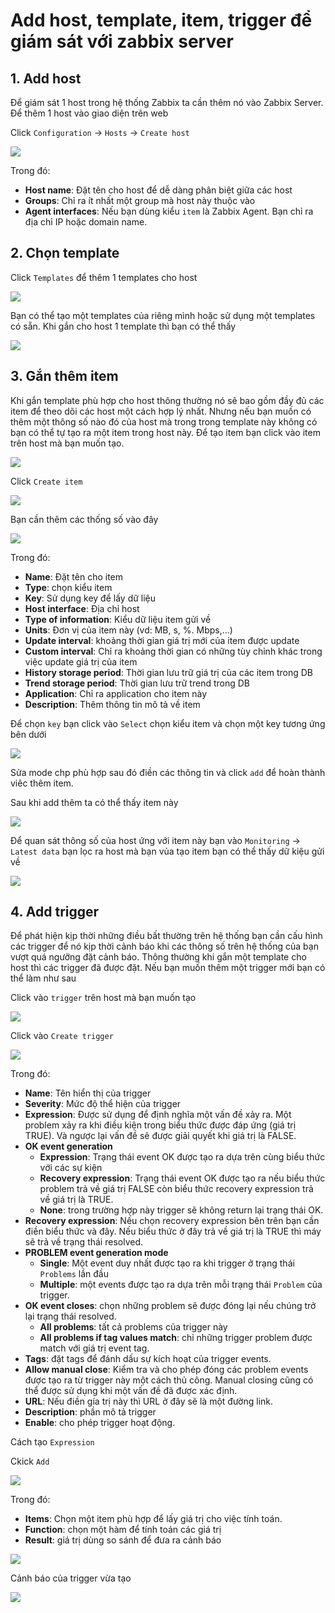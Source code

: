 # Add host, template, item, trigger để giám sát với zabbix server

## 1. Add host
Để giám sát 1 host trong hệ thống Zabbix ta cần thêm nó vào Zabbix Server. Để thêm 1 host vào giao diện trên web

Click `Configuration` -> `Hosts` -> `Create host`

<img src=https://i.imgur.com/Uu01nQX.png>

Trong đó: 
 * **Host name**: Đặt tên cho host để dễ dàng phân biệt giữa các host
 * **Groups**: Chỉ ra ít nhất một group mà host này thuộc vào
 * **Agent interfaces**: Nếu bạn dùng kiểu `item` là Zabbix Agent. Bạn chỉ ra địa chỉ IP hoặc domain name. 

## 2. Chọn template

Click `Templates` để thêm 1 templates cho host

<img src=https://i.imgur.com/dRN1jZ6.png>

Bạn có thể tạo một templates của riêng mình hoặc sử dụng một templates có sẵn. Khi gắn cho host 1 template thì bạn có thể thấy 

<img src=https://i.imgur.com/SFCrU4s.png>

## 3. Gắn thêm item

Khi gắn template phù hợp cho host thông thường nó sẽ bao gồm đầy đủ các item để theo dõi các host một cách hợp lý nhất. Nhưng nếu bạn muốn có thêm một thông số nào đó của host mà trong trong template này không có bạn có thể tự tạo ra một item trong host này. Để tạo item bạn click vào item trên host mà bạn muốn tạo.

<img src=https://i.imgur.com/Wv8hGEu.png>

Click `Create item`

<img src=https://i.imgur.com/QcsXvxs.png>

Bạn cần thêm các thống số vào đây

<img src=https://i.imgur.com/Saq0V3k.png>

Trong đó:

 * **Name**: Đặt tên cho item
 * **Type**: chọn kiểu item 
 * **Key**: Sử dụng key để lấy dữ liệu
 * **Host interface**: Địa chỉ host
 * **Type of information**: Kiểu dữ liệu item gửi về
 * **Units**: Đơn vị của item này (vd: MB, s, %. Mbps,...)
 * **Update interval**: khoảng thời gian giá trị mới của item được update
 * **Custom interval**: Chỉ ra khoảng thời gian có những tùy chỉnh khác trong việc update giá trị của item
 * **History storage period**: Thời gian lưu trữ giá trị của các item trong DB
 * **Trend storage period**: Thời gian lưu trữ trend trong DB
 * **Application**: Chỉ ra application cho item này
 * **Description**: Thêm thông tin mô tả về item

Để chọn `key` bạn click vào `Select` chọn kiểu item và chọn một key tương ứng bên dưới

<img src=https://i.imgur.com/EAC0ocu.png>

Sửa mode chp phù hợp sau đó điền các thông tin và click `add` để hoàn thành viêc thêm item.

Sau khi add thêm ta có thể thấy item này

<img src=https://i.imgur.com/m5PvPvT.png>

Để quan sát thông số của host ứng với item này bạn vào `Monitoring` -> `Latest data` bạn lọc ra host mà bạn vủa tạo item bạn có thể thấy dữ kiệu gửi về

<img src=https://i.imgur.com/vpicAI8.png>

## 4. Add trigger

Để phát hiện kịp thời những điều bất thường trên hệ thống bạn cần cấu hình các trigger để nó kịp thời cảnh báo khi các thông số trên hệ thống của bạn vượt quá ngưỡng đặt cảnh báo. Thông thường khi gắn một template cho host thì các trigger đã được đặt. Nếu bạn muốn thêm một trigger mới bạn có thể làm như sau

Click vào `trigger` trên host mà bạn muốn tạo

<img src=https://i.imgur.com/80SiLjM.png>

Click vào `Create trigger` 

<img src=https://i.imgur.com/HDTIzhF.png>

Trong đó: 
 * **Name**: Tên hiển thị của trigger
 * **Severity**: Mức độ thể hiện của trigger 
 * **Expression**: Được sử dụng để định nghĩa một vấn đề xảy ra. Một problem xảy ra khi điều kiện trong biểu thức được đáp ứng (giá trị TRUE). Và ngược lại vấn đề sẽ được giải quyết khi giá trị là FALSE.
 * **OK event generation**
    * **Expression**: Trạng thái event OK được tạo ra dựa trên cùng biểu thức với các sự kiện
    * **Recovery expression**: Trạng thái event OK được tạo ra nếu biểu thức problem trả về giá trị FALSE còn biểu thức recovery expression trả về giá trị là TRUE.
    * **None**: trong trường hợp này trigger sẽ không return lại trạng thái OK.
 * **Recovery expression**: Nếu chọn recovery expression bên trên bạn cần điền biểu thức và đây. Nếu biểu thức ở đây trả về giá trị là TRUE thì máy sẽ trả về trạng thái resolved.
 * **PROBLEM event generation mode**
   * **Single**: Một event duy nhất được tạo ra khi trigger ở trạng thái `Problems` lần đầu 
   * **Multiple**: một events được tạo ra dựa trên mỗi trạng thái `Problem` của trigger.
 * **OK event closes**: chọn những problem sẽ được đóng lại nếu chúng trở lại trạng thái resolved.
   * **All problems**: tất cả problems của trigger này
   * **All problems if tag values match**: chỉ những trigger problem được match với giá trị event tag.
 * **Tags**: đặt tags để đánh dấu sự kích hoạt của trigger events.
 * **Allow manual close**: Kiểm tra và cho phép đóng các problem events được tạo ra từ trigger này một cách thủ công. Manual closing cũng có thể được sử dụng khi một vấn đề đã được xác định.
 * **URL**: Nếu điền gía trị này thì URL ở đây sẽ là một đường link.
 * **Description**: phần mô tả trigger
 * **Enable**: cho phép trigger hoạt động.

Cách tạo `Expression`

Ckick `Add`

<img src=https://i.imgur.com/HDTIzhF.png>

Trong đó: 
 * **Items**: Chọn một item phù hợp để lấy giá trị cho việc tính toán.
 * **Function**: chọn một hàm để tính toán các giá trị
 * **Result**: giá trị dùng so sánh để đưa ra cảnh báo

<img src=https://i.imgur.com/3oK3dUo.png>

Cảnh báo của trigger vừa tạo

<img src=https://i.imgur.com/WRE6NPR.png>

